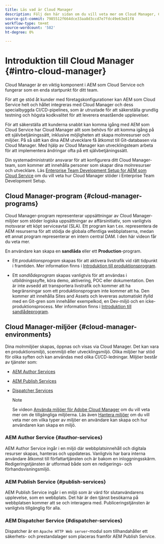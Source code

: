 ```yaml
---
title: Läs vad är Cloud Manager
description: Följ den här sidan om du vill veta mer om Cloud Manager, Cloud Manager-program och miljöer.
source-git-commit: 7985512f664dce33aa8d3ccd7e7fdc49e63e81f8
workflow-type: tm+mt
source-wordcount: '582'
ht-degree: 0%

---
```



# Introduktion till Cloud Manager {#intro-cloud-manager}

Cloud Manager är en viktig komponent i AEM som Cloud Service och fungerar som en enda startpunkt för ditt team.

För att ge stöd åt kunder med företagskonfigurationer kan AEM som Cloud Service helt och hållet integreras med Cloud Manager och dess specialbyggda CI/CD-pipelines, som är utrustade för att säkerställa grundlig testning och högsta kodkvalitet för att leverera enastående upplevelser.

För att säkerställa att kunderna snabbt kan komma igång med AEM som Cloud Service har Cloud Manager allt som behövs för att komma igång på ett självbetjäningssätt, inklusive möjligheten att skapa molnresurser och miljöer. På så sätt kan dina AEM utvecklare få åtkomst till Git-databasen via Cloud Manager. Med hjälp av Cloud Manager kan utvecklingsteam arbeta för att implementera ändringar ofta på ett självbetjäningssätt.

Din systemadministratör ansvarar för att konfigurera ditt Cloud Manager-team, som kommer att innehålla personer som skapar dina molnresurser och utvecklare. Läs [Enterprise Team Development Setup for AEM som Cloud Service](/help/implementing/cloud-manager/enterprise-team-dev-setup.md) om du vill veta hur Cloud Manager stöder i Enterprise Team Development Setup.

## Cloud Manager-program {#cloud-manager-programs}

Cloud Manager-program representerar uppsättningar av Cloud Manager-miljöer som stöder logiska uppsättningar av affärsinitiativ, som vanligtvis motsvarar ett köpt serviceavtal (SLA). Ett program kan t.ex. representera de AEM resurserna för att stödja de globala offentliga webbplatserna, medan ett annat program representerar en intern central DAM. I den här videon får du veta mer.

En användare kan skapa en **sandlåda** eller ett **Production**-program.

* Ett *produktionsprogram* skapas för att aktivera livstrafik vid rätt tidpunkt i framtiden.
Mer information finns i [Introduktion till produktionsprogram](/help/onboarding/getting-access-to-aem-in-cloud/introduction-production-programs.md).

* Ett *sandlådeprogram* skapas vanligtvis för att användas i utbildningssyfte, köra demo, aktivering, POC eller dokumentation. Den är inte avsedd att transportera livstrafik och kommer att ha begränsningar som ett produktionsprogram inte kommer att ha. Den kommer att innehålla Sites and Assets och levereras automatiskt ifylld med en Git-gren som innehåller exempelkod, en Dev-miljö och en icke-produktionsprocess.
Mer information finns i [Introduktion till sandlådeprogram](/help/onboarding/getting-access-to-aem-in-cloud/introduction-sandbox-programs.md).

## Cloud Manager-miljöer {#cloud-manager-environments}

Dina molnmiljöer skapas, öppnas och visas via Cloud Manager. Det kan vara en produktionsmiljö, scenmiljö eller utvecklingsmiljö. Olika miljöer har stöd för olika syften och kan användas med olika CI/CD-ledningar. Miljöer består av tjänster som:

* [AEM Author Services](#author-services)
* [AEM Publish Services](#publish-services)
* [Dispatcher Services](#dispatcher-services)

   >[!NOTE]
   > Se videon [Använda miljöer för Adobe Cloud Manager](https://experienceleague.adobe.com/docs/experience-manager-learn/cloud-service/cloud-manager/environments.html?lang=en#cloud-manager) om du vill veta mer om de tillgängliga miljöerna. Läs även [Hantera miljöer](https://experienceleague.adobe.com/docs/experience-manager-cloud-service/implementing/using-cloud-manager/manage-environments.html?lang=en) om du vill veta mer om vilka typer av miljöer en användare kan skapa och hur användaren kan skapa en miljö.

### AEM Author Service {#author-services}

AEM Author Service ingår i en miljö där webbplatsinnehåll och digitala resurser skapas, hanteras och uppdateras. Vanligtvis har bara interna användare åtkomst till författartjänsten och är bakom en inloggningsskärm. Redigeringstjänsten är utformad både som en redigerings- och förhandsvisningsmiljö.

### AEM Publish Service {#publish-services}

AEM Publish Service ingår i en miljö som är värd för slutanvändarens upplevelse, som en webbplats. Det här är den tjänst besökarna på webbplatsen kommer att se och interagera med. Publiceringstjänsten är vanligtvis tillgänglig för alla.

### AEM Dispatcher Service {#dispatcher-services}

Dispatcher är en `Apache HTTP Web server`-modul som tillhandahåller ett säkerhets- och prestandalager som placeras framför AEM Publish Service.